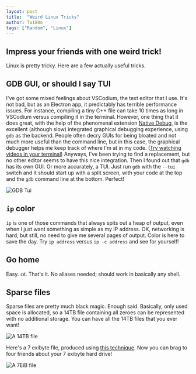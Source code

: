```yaml
---
layout: post
title:  "Weird Linux Tricks"
author: Ta180m
tags: ["Random", "Linux"]
---
```



## Impress your friends with one weird trick!

Linux is pretty tricky. Here are a few actually useful tricks.


## GDB GUI, or should I say TUI

I've got some mixed feelings about VSCodium, the text editor that I use. It's not bad, but as an Electron app, it predictably has terrible performance issues. For instance, compiling a tiny C++ file can take 10 times as long in VSCodium versus compiling it in the terminal. However, one thing that it does great, with the help of the phenomenal extension [Native Debug](https://github.com/WebFreak001/code-debug), is the excellent (although slow) integrated graphical debugging experience, using `gdb` as the backend. People often decry GUIs for being bloated and not much more useful than the command line, but in this case, the graphical debugger helps me keep track of where I'm at in my code. ([Try watching videos in your terminal](/blog/2020/10/28/random-tidbits.html)) Anyways, I've been trying to find a replacement, but no other editor seems to have this nice integration. Then I found out that `gdb` has its own GUI. Or more accurately, a TUI. Just run `gdb` with the `--tui` switch and it should start up with a split screen, with your code at the top and the `gdb` command line at the bottom. Perfect! 

![GDB Tui](/blog/assets/gdb-tui.png)


## `ip` color

`ip` is one of those commands that always spits out a heap of output, even when I just want something as simple as my IP address. OK, networking is hard, but still, no need to give me several pages of output. Color is here to save the day. Try `ip address` versus `ip -c address` and see for yourself!


## Go home

Easy. `cd`. That's it. No aliases needed; should work in basically any shell.


## Sparse files

Sparse files are pretty much black magic. Enough said. Basically, only used space is allocated, so a 14TB file containing all zeroes can be represented with no additional storage. You can have all the 14TB files that you ever want!

![A 14TB file](/blog/assets/sparse-file.png)

Here's a 7 exibyte file, produced using [this technique](https://rwmj.wordpress.com/2020/11/04/ridiculously-big-files/). Now you can brag to four friends about your 7 exibyte hard drive!

![A 7EiB file](/blog/assets/ridiculously-big-file.png)

